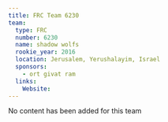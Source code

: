 ```yaml
---
title: FRC Team 6230
team:
  type: FRC
  number: 6230
  name: shadow wolfs
  rookie_year: 2016
  location: Jerusalem, Yerushalayim, Israel
  sponsors:
    - ort givat ram
  links:
    Website: 
---
```

No content has been added for this team